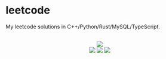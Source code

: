 # leetcode
My leetcode solutions in C++/Python/Rust/MySQL/TypeScript.

<div align="center">
<br/>
<img src="https://img.shields.io/badge/Solved-839/3359%20=%2024%25-blue.svg?style=flat-square" />
<br/>
<img src="https://img.shields.io/badge/Easy-313/837-5CB85D.svg?style=flat-square" />
<img src="https://img.shields.io/badge/Medium-417/1756-F0AE4E.svg?style=flat-square" />
<img src="https://img.shields.io/badge/Hard-109/766-D95450.svg?style=flat-square" />
</div>